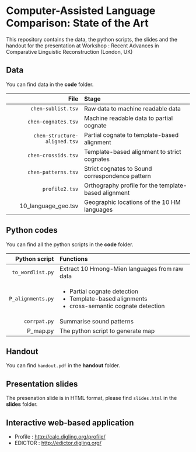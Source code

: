 # Computer-Assisted Language Comparison: State of the Art

This repository contains the data, the python scripts, the slides and the handout for the presentation at Workshop : Recent Advances in Comparative Linguistic Reconstruction (London, UK)

## Data
You can find data in the **code** folder.

| File |Stage  |
| ------:|:-----|
|`chen-sublist.tsv` |Raw data to machine readable data|
|`chen-cognates.tsv`|Machine readable data to partial cognate|
|`chen-structure-aligned.tsv`|Partial cognate to template-based alignment|
|`chen-crossids.tsv`|Template-based alignment to strict cognates|
|`chen-patterns.tsv`|Strict cognates to Sound correspondence pattern|
|`profile2.tsv`|Orthography profile for the template-based alignment|
|10_language_geo.tsv|Geographic locations of the 10 HM languages|

## Python codes
You can find all the python scripts in the **code** folder.

| Python script | Functions |
| -------------:|:----------|
| `to_wordlist.py`|Extract 10 Hmong-Mien languages from raw data |
| `P_alignments.py`|<ul><li>Partial cognate detection</li><li> Template-based alignments</li><li> cross-semantic cognate detection</li> </ul>|
| `corrpat.py`|Summarise sound patterns|
|P_map.py | The python script to generate map |
## Handout

You can find `handout.pdf` in the **handout** folder.

## Presentation slides

The presenation slide is in HTML format, please find `slides.html` in the **slides** folder.

## Interactive web-based application

- Profile : http://calc.digling.org/profile/
- EDICTOR : http://edictor.digling.org/
